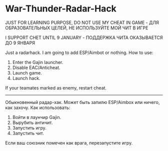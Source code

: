 # War-Thunder-Radar-Hack
JUST FOR LEARNING PURPOSE, DO NOT USE MY CHEAT IN GAME - ДЛЯ ОБРАЗОВАТЕЛЬНЫХ ЦЕЛЕЙ, НЕ ИСПОЛЬЗУЙТЕ МОЙ ЧИТ В ИГРЕ

I SUPPORT CHET UNTIL 9 JANUARY  - ПОДДЕРЖКА ЧИТА ОКАЗЫВАЕТСЯ ДО 9 ЯНВАРЯ

Just a radarhack.
I am going to add ESP/Aimbot or nothing.
How to use:
1. Enter the Gajin launcher.
2. Disable EAC/Anticheat.
3. Launch game.
4. Launch hack.
   
If your teamates marked as enemy, restart cheat.

***

Обыкновенный радар-хак.
Может быть запилю ESP/Aimbox или ничего, как захочу.
Как использовать:
1. Войти в лаунчир Gajin.
2. Вырубить античит.
3. Запустить игру.
4. Запустить чит.

Если ваш союзник помечен как врага, перезапустите игру.

